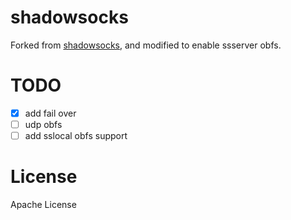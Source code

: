 shadowsocks
===========
Forked from [shadowsocks](https://github.com/shadowsocks/shadowsocks), and modified to enable ssserver obfs.

# TODO
- [x] add fail over
- [ ] udp obfs
- [ ] add sslocal obfs support

# License

Apache License
